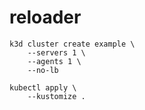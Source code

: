 # reloader

```
k3d cluster create example \
    --servers 1 \
    --agents 1 \
    --no-lb

kubectl apply \
    --kustomize .
```
